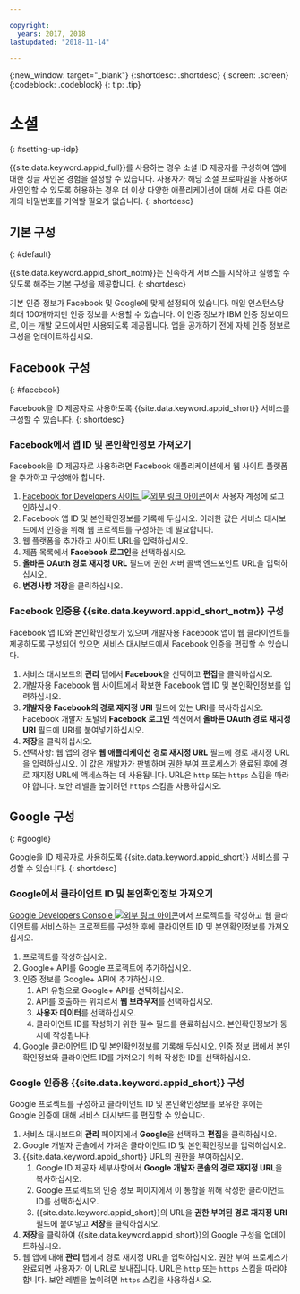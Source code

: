 ```yaml
---

copyright:
  years: 2017, 2018
lastupdated: "2018-11-14"

---
```


{:new_window: target="_blank"}
{:shortdesc: .shortdesc}
{:screen: .screen}
{:codeblock: .codeblock}
{: tip: .tip}

# 소셜
{: #setting-up-idp}

{{site.data.keyword.appid_full}}를 사용하는 경우 소셜 ID 제공자를 구성하여 앱에 대한 싱글 사인온 경험을 설정할 수 있습니다. 사용자가 해당 소셜 프로파일을 사용하여 사인인할 수 있도록 허용하는 경우 더 이상 다양한 애플리케이션에 대해 서로 다른 여러 개의 비밀번호를 기억할 필요가 없습니다.
{: shortdesc}


## 기본 구성
{: #default}

{{site.data.keyword.appid_short_notm}}는 신속하게 서비스를 시작하고 실행할 수 있도록 해주는 기본 구성을 제공합니다.
{: shortdesc}

기본 인증 정보가 Facebook 및 Google에 맞게 설정되어 있습니다. 매일 인스턴스당 최대 100개까지만 인증 정보를 사용할 수 있습니다. 이 인증 정보가 IBM 인증 정보이므로, 이는 개발 모드에서만 사용되도록 제공됩니다. 앱을 공개하기 전에 자체 인증 정보로 구성을 업데이트하십시오.


## Facebook 구성
{: #facebook}

Facebook을 ID 제공자로 사용하도록 {{site.data.keyword.appid_short}} 서비스를 구성할 수 있습니다.
{: shortdesc}

### Facebook에서 앱 ID 및 본인확인정보 가져오기

Facebook을 ID 제공자로 사용하려면 Facebook 애플리케이션에서 웹 사이트 플랫폼을 추가하고 구성해야 합니다.

1. <a href="https://developers.facebook.com/docs/apps/register" target="_blank">Facebook for Developers 사이트 <img src="../../icons/launch-glyph.svg" alt="외부 링크 아이콘"></a>에서 사용자 계정에 로그인하십시오.
2. Facebook 앱 ID 및 본인확인정보를 기록해 두십시오. 이러한 값은 서비스 대시보드에서 인증을 위해 웹 프로젝트를 구성하는 데 필요합니다.
3. 웹 플랫폼을 추가하고 사이트 URL을 입력하십시오.
4. 제품 목록에서 **Facebook 로그인**을 선택하십시오.
5. **올바른 OAuth 경로 재지정 URL** 필드에 권한 서버 콜백 엔드포인트 URL을 입력하십시오.
6. **변경사항 저장**을 클릭하십시오.


### Facebook 인증용 {{site.data.keyword.appid_short_notm}} 구성

Facebook 앱 ID와 본인확인정보가 있으며 개발자용 Facebook 앱이 웹 클라이언트를 제공하도록 구성되어 있으면 서비스 대시보드에서 Facebook 인증을 편집할 수 있습니다.

1. 서비스 대시보드의 **관리** 탭에서 **Facebook**을 선택하고 **편집**을 클릭하십시오.
2. 개발자용 Facebook 웹 사이트에서 확보한 Facebook 앱 ID 및 본인확인정보를 입력하십시오.
3. **개발자용 Facebook의 경로 재지정 URI** 필드에 있는 URI를 복사하십시오. Facebook 개발자 포털의 **Facebook 로그인** 섹션에서 **올바른 OAuth 경로 재지정 URI** 필드에 URI를 붙여넣기하십시오.
4. **저장**을 클릭하십시오.
5. 선택사항: 웹 앱의 경우 **웹 애플리케이션 경로 재지정 URL** 필드에 경로 재지정 URL을 입력하십시오. 이 값은 개발자가 판별하며 권한 부여 프로세스가 완료된 후에 경로 재지정 URL에 액세스하는 데 사용됩니다. URL은 `http` 또는 `https` 스킴을 따라야 합니다. 보안 레벨을 높이려면 `https` 스킴을 사용하십시오.


## Google 구성
{: #google}

Google을 ID 제공자로 사용하도록 {{site.data.keyword.appid_short}} 서비스를 구성할 수 있습니다.
{: shortdesc}

### Google에서 클라이언트 ID 및 본인확인정보 가져오기

<a href="https://developers.google.com/" target="_blank">Google Developers Console <img src="../../icons/launch-glyph.svg" alt="외부 링크 아이콘"></a>에서 프로젝트를 작성하고 웹 클라이언트를 서비스하는 프로젝트를 구성한 후에 클라이언트 ID 및 본인확인정보를 가져오십시오.

1. 프로젝트를 작성하십시오.
2. Google+ API를 Google 프로젝트에 추가하십시오.
3. 인증 정보를 Google+ API에 추가하십시오.
    1. API 유형으로 Google+ API를 선택하십시오.
    2. API를 호출하는 위치로서 **웹 브라우저**를 선택하십시오.
    3. **사용자 데이터**를 선택하십시오.
    4. 클라이언트 ID를 작성하기 위한 필수 필드를 완료하십시오. 본인확인정보가 동시에 작성됩니다.
4. Google 클라이언트 ID 및 본인확인정보를 기록해 두십시오.  인증 정보 탭에서 본인확인정보와 클라이언트 ID를 가져오기 위해 작성한 ID를 선택하십시오.

### Google 인증용 {{site.data.keyword.appid_short}} 구성

Google 프로젝트를 구성하고 클라이언트 ID 및 본인확인정보를 보유한 후에는 Google 인증에 대해 서비스 대시보드를 편집할 수 있습니다.

1. 서비스 대시보드의 **관리** 페이지에서 **Google**을 선택하고 **편집**을 클릭하십시오.
2. Google 개발자 콘솔에서 가져온 클라이언트 ID 및 본인확인정보를 입력하십시오.
3. {{site.data.keyword.appid_short}} URL의 권한을 부여하십시오.
    1. Google ID 제공자 세부사항에서 **Google 개발자 콘솔의 경로 재지정 URL**을 복사하십시오.
    2. Google 프로젝트의 인증 정보 페이지에서 이 통합을 위해 작성한 클라이언트 ID를 선택하십시오.
    3. {{site.data.keyword.appid_short}}의 URL을 **권한 부여된 경로 재지정 URI** 필드에 붙여넣고 **저장**을 클릭하십시오.
4. **저장**을 클릭하여 {{site.data.keyword.appid_short}}의 Google 구성을 업데이트하십시오.
5. 웹 앱에 대해 **관리** 탭에서 경로 재지정 URL을 입력하십시오. 권한 부여 프로세스가 완료되면 사용자가 이 URL로 보내집니다. URL은 `http` 또는 `https` 스킴을 따라야 합니다. 보안 레벨을 높이려면 `https` 스킴을 사용하십시오.
